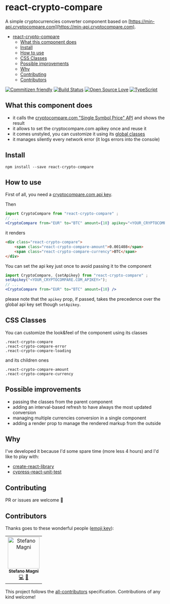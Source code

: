 # react-crypto-compare

A simple cryptocurrencies converter component based on
[https://min-api.cryptocompare.com](https://min-api.cryptocompare.com).

- [react-crypto-compare](#react-crypto-compare)
  - [What this component does](#what-this-component-does)
  - [Install](#install)
  - [How to use](#how-to-use)
  - [CSS Classes](#css-classes)
  - [Possible improvements](#possible-improvements)
  - [Why](#why)
  - [Contributing](#contributing)
  - [Contributors](#contributors)

[![Commitizen friendly](https://img.shields.io/badge/commitizen-friendly-brightgreen.svg)](http://commitizen.github.io/cz-cli/)
[![Build Status](https://travis-ci.com/NoriSte/react-crypto-compare.svg?branch=master)](https://travis-ci.com/NoriSte/react-crypto-compare)
[![Open Source
Love](https://badges.frapsoft.com/os/mit/mit.svg?v=102)](https://github.com/ellerbrock/open-source-badge/)
[![TypeScript](https://badges.frapsoft.com/typescript/love/typescript.svg?v=101)](https://github.com/ellerbrock/typescript-badges/)

## What this component does

- it calls the [cryptocompare.com "Single Symbol Price"
  API](https://min-api.cryptocompare.com/documentation?key=Price&cat=SingleSymbolPriceEndpoint) and
  shows the result
- it allows to set the cryptocompare.com apikey once and reuse it
- it comes unstyled, you can customize it using its [global classes](#css-classes)
- it manages silently every network error (it logs errors into the console)

## Install

`npm install --save react-crypto-compare`

## How to use

First of all, you need a [cryptocompare.com api
key](https://www.cryptocompare.com/cryptopian/api-keys).

Then
```jsx
import CryptoCompare from "react-crypto-compare" ;
// ...
<CryptoCompare from="EUR" to="BTC" amount={10} apikey="<YOUR_CRYPTOCOMPARE.COM_APIKEY>" />
```
it renders
```html
<div class="react-crypto-compare">
    <span class="react-crypto-compare-amount">0.001408</span>
    <span class="react-crypto-compare-currency">BTC</span>
</div>
```

You can set the api key just once to avoid passing it to the component
```jsx
import CryptoCompare, {setApikey} from "react-crypto-compare" ;
setApikey("<YOUR_CRYPTOCOMPARE.COM_APIKEY>");
// ...
<CryptoCompare from="EUR" to="BTC" amount={10} />
```
please note that the `apikey` prop, if passed, takes the precedence over the global api key set
though `setApikey`.

## CSS Classes

You can customize the look&feel of the component using its classes
```
.react-crypto-compare
.react-crypto-compare-error
.react-crypto-compare-loading
```
and its children ones
```
.react-crypto-compare-amount
.react-crypto-compare-currency
```

## Possible improvements

- passing the classes from the parent component
- adding an interval-based refresh to have always the most updated conversion
- managing multiple currencies conversion in a single component
- adding a render prop to manage the rendered markup from the outside

## Why

I've developed it because I'd some spare time (more less 4 hours) and I'd like to play with:

- [create-react-library](https://www.npmjs.com/package/create-react-library)
- [cypress-react-unit-test](https://github.com/bahmutov/cypress-react-unit-test)

## Contributing

PR or issues are welcome 👋

## Contributors

Thanks goes to these wonderful people ([emoji key](https://allcontributors.org/docs/en/emoji-key)):

<!-- ALL-CONTRIBUTORS-LIST:START - Do not remove or modify this section -->
<!-- prettier-ignore -->
<table><tr><td align="center"><a href="https://twitter.com/NoriSte"><img src="https://avatars0.githubusercontent.com/u/173663?v=4" width="100px;" alt="Stefano Magni"/><br /><sub><b>Stefano Magni</b></sub></a><br /><a href="https://github.com/NoriSte/react-crypto-compare/commits?author=NoriSte" title="Code">💻</a> <a href="https://github.com/NoriSte/react-crypto-compare/commits?author=NoriSte" title="Documentation">📖</a></td></tr></table>

<!-- ALL-CONTRIBUTORS-LIST:END -->

This project follows the [all-contributors](https://github.com/all-contributors/all-contributors) specification. Contributions of any kind welcome!
